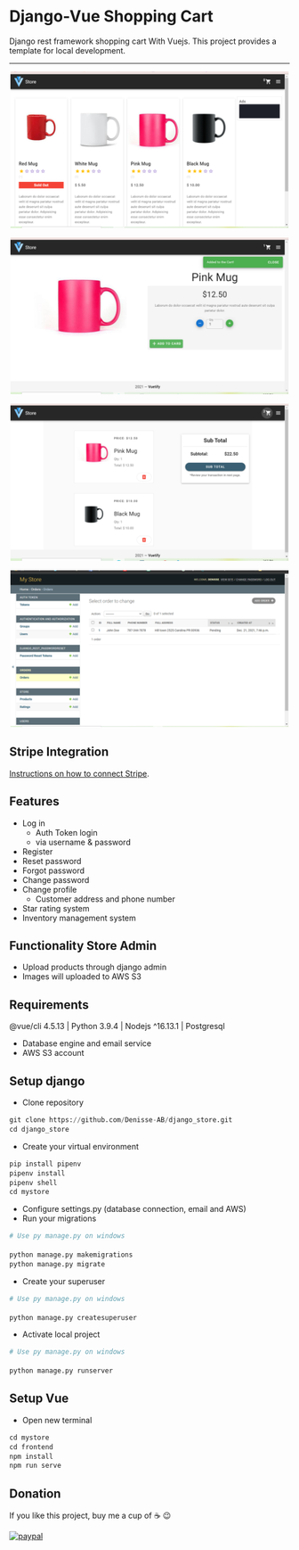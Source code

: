 # Django-Vue Shopping Cart

Django rest framework shopping cart With Vuejs. This project provides a template for local development.

---

<p align="center">
  <img src="mystore\screenshots\screenshot(1).png" width="500" alt="screenshot">
</p>
<p align="center">
  <img src="mystore\screenshots\screenshot(2).png" width="500" alt="screenshot">
</p>
<p align="center">
  <img src="mystore\screenshots\screenshot(3).png" width="500" alt="screenshot">
</p>
<p align="center">
  <img src="mystore\screenshots\admin.png" width="500" alt="screenshot">
</p>

## Stripe Integration
[Instructions on how to connect Stripe](https://codingpr.com/#/stripe-vue-blog).

## Features

- Log in
    - Auth Token login
    - via username & password
- Register
- Reset password
- Forgot password
- Change password
- Change profile
    - Customer address and phone number
- Star rating system
- Inventory management system

## Functionality Store Admin

- Upload products through django admin
- Images will uploaded to AWS S3

## Requirements

@vue/cli 4.5.13 | Python 3.9.4 | Nodejs ^16.13.1 | Postgresql

- Database engine and email service
- AWS S3 account

## Setup django

- Clone repository

``` python
git clone https://github.com/Denisse-AB/django_store.git
cd django_store
```

- Create your virtual environment

```python
pip install pipenv
pipenv install
pipenv shell
cd mystore
```

- Configure settings.py (database connection, email and AWS)
- Run your migrations

```python
# Use py manage.py on windows

python manage.py makemigrations
python manage.py migrate
```
- Create your superuser

```python
# Use py manage.py on windows

python manage.py createsuperuser
```
- Activate local project

```python
# Use py manage.py on windows

python manage.py runserver
```

## Setup Vue

- Open new terminal

```javascript
cd mystore
cd frontend
npm install
npm run serve
```

## Donation
If you like this project, buy me a cup of :coffee: :wink:

[![paypal](https://www.paypalobjects.com/en_US/i/btn/btn_donateCC_LG.gif)](https://www.paypal.com/donate?business=263QJ8D5YHR8E&no_recurring=0&item_name=I+believe+in+open+source%2C+but+a+little+donation+will+be+appreciated.+Thanks%21&currency_code=USD)
